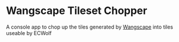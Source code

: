 ﻿# Wangscape Tileset Chopper

A console app to chop up the tiles generated by [Wangscape](https://github.com/Wangscape/Wangscape) into tiles useable by ECWolf
